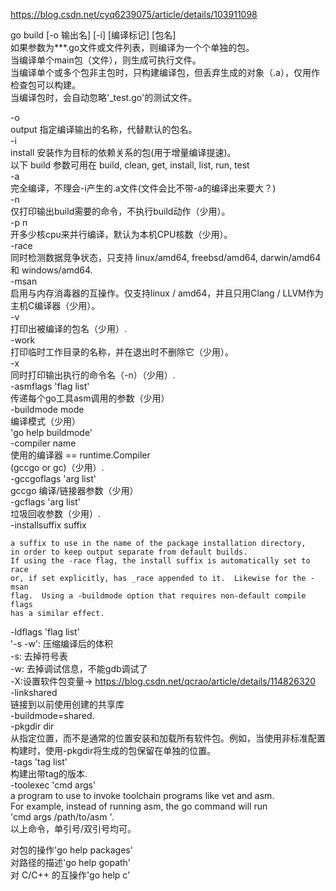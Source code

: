 https://blog.csdn.net/cyq6239075/article/details/103911098    

go build [-o 输出名] [-i] [编译标记] [包名]  
 如果参数为***.go文件或文件列表，则编译为一个个单独的包。  
当编译单个main包（文件），则生成可执行文件。  
当编译单个或多个包非主包时，只构建编译包，但丢弃生成的对象（.a），仅用作检查包可以构建。  
当编译包时，会自动忽略'_test.go'的测试文件。  

-o  
output 指定编译输出的名称，代替默认的包名。  
-i  
install 安装作为目标的依赖关系的包(用于增量编译提速)。  
以下 build 参数可用在 build, clean, get, install, list, run, test  
-a  
    完全编译，不理会-i产生的.a文件(文件会比不带-a的编译出来要大？)  
-n  
    仅打印输出build需要的命令，不执行build动作（少用）。  
-p n  
    开多少核cpu来并行编译，默认为本机CPU核数（少用）。  
-race  
    同时检测数据竞争状态，只支持 linux/amd64, freebsd/amd64, darwin/amd64 和 windows/amd64.  
-msan  
    启用与内存消毒器的互操作。仅支持linux / amd64，并且只用Clang / LLVM作为主机C编译器（少用）。  
-v  
    打印出被编译的包名（少用）.  
-work  
    打印临时工作目录的名称，并在退出时不删除它（少用）。  
-x  
    同时打印输出执行的命令名（-n）（少用）.  
-asmflags 'flag list'  
    传递每个go工具asm调用的参数（少用）  
-buildmode mode  
    编译模式（少用）  
    'go help buildmode'  
-compiler name  
    使用的编译器 == runtime.Compiler  
    (gccgo or gc)（少用）.  
-gccgoflags 'arg list'  
    gccgo 编译/链接器参数（少用）  
-gcflags 'arg list'  
    垃圾回收参数（少用）.  
-installsuffix suffix  
    
    a suffix to use in the name of the package installation directory,  
    in order to keep output separate from default builds.
    If using the -race flag, the install suffix is automatically set to race
    or, if set explicitly, has _race appended to it.  Likewise for the -msan
    flag.  Using a -buildmode option that requires non-default compile flags
    has a similar effect.  
    
-ldflags 'flag list'  
    '-s -w': 压缩编译后的体积  
    -s: 去掉符号表  
    -w: 去掉调试信息，不能gdb调试了  
    -X:设置软件包变量-> https://blog.csdn.net/qcrao/article/details/114826320  
-linkshared  
    链接到以前使用创建的共享库  
    -buildmode=shared.  
-pkgdir dir  
    从指定位置，而不是通常的位置安装和加载所有软件包。例如，当使用非标准配置构建时，使用-pkgdir将生成的包保留在单独的位置。  
-tags 'tag list'  
    构建出带tag的版本.  
-toolexec 'cmd args'  
    a program to use to invoke toolchain programs like vet and asm.  
    For example, instead of running asm, the go command will run  
    'cmd args /path/to/asm <arguments for asm>'.  
以上命令，单引号/双引号均可。  

对包的操作'go help packages'  
对路径的描述'go help gopath'  
对 C/C++ 的互操作'go help c'  
